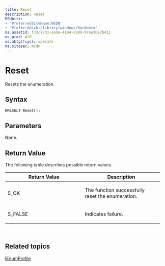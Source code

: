 ```yaml
---
title: Reset
description: Reset
MSHAttr:
- 'PreferredSiteName:MSDN'
- 'PreferredLib:/library/windows/hardware'
ms.assetid: f33c7731-aa0a-4194-8589-97ea30e7b411
ms.prod: W10
ms.mktglfcycl: operate
ms.sitesec: msdn
---
```


# Reset


Resets the enumeration.

## Syntax


``` syntax
HRESULT Reset();
```

## Parameters


None.

## Return Value


The following table describes possible return values.

<table>
<colgroup>
<col width="50%" />
<col width="50%" />
</colgroup>
<thead>
<tr class="header">
<th>Return Value</th>
<th>Description</th>
</tr>
</thead>
<tbody>
<tr class="odd">
<td><p>S_OK</p></td>
<td><p>The function successfully reset the enumeration.</p></td>
</tr>
<tr class="even">
<td><p>S_FALSE</p></td>
<td><p>Indicates failure.</p></td>
</tr>
</tbody>
</table>

 

## Related topics


[IEnumProfile](ienumprofile.md)

 

 







